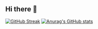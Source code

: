 ## Hi there 👋

[![GitHub Streak](https://github-readme-streak-stats.herokuapp.com?user=RndmRyan&theme=highcontrast&border_radius=10&date_format=j%20M%5B%20Y%5D&background=70%2C000224%2C000000)](https://git.io/streak-stats)
[![Anurag's GitHub stats](https://github-readme-stats.vercel.app/api?username=RndmRyan)](https://github.com/RndmRyan/github-readme-stats)
<!--
**RndmRyan/RndmRyan** is a ✨ _special_ ✨ repository because its `README.md` (this file) appears on your GitHub profile.

Here are some ideas to get you started:

- 🔭 I’m currently working on ...
- 🌱 I’m currently learning ...
- 👯 I’m looking to collaborate on ...
- 🤔 I’m looking for help with ...
- 💬 Ask me about ...
- 📫 How to reach me: ...
- 😄 Pronouns: ...
- ⚡ Fun fact: ...
-->
